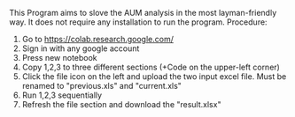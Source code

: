 This Program aims to slove the AUM analysis in the most layman-friendly way. It does not require any installation to run the program.
Procedure:
1. Go to https://colab.research.google.com/
2. Sign in with any google account
3. Press new notebook
4. Copy 1,2,3 to three different sections (+Code on the upper-left corner)
5. Click the file icon on the left and upload the two input excel file. Must be renamed to "previous.xls" and "current.xls"
6. Run 1,2,3 sequentially
7. Refresh the file section and download the "result.xlsx"
